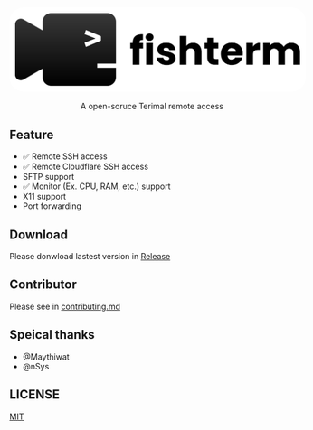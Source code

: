 <center>
  <img src="./assets/fishterm-w.svg" style="background-color: white; padding: 10px; border-radius: 25px" />
  <p align="center">A open-soruce Terimal remote access</p>
</center>

## Feature
- ✅ Remote SSH access
- ✅ Remote Cloudflare SSH access
- SFTP support
- ✅ Monitor (Ex. CPU, RAM, etc.) support
- X11 support
- Port forwarding 

## Download 
Please donwload lastest version in [Release](https://github.com/mrwan200/FishTerm/releases)

## Contributor
Please see in [contributing.md](./contributing.md)

## Speical thanks
- @Maythiwat
- @nSys

## LICENSE
[MIT](./LICENSE)
